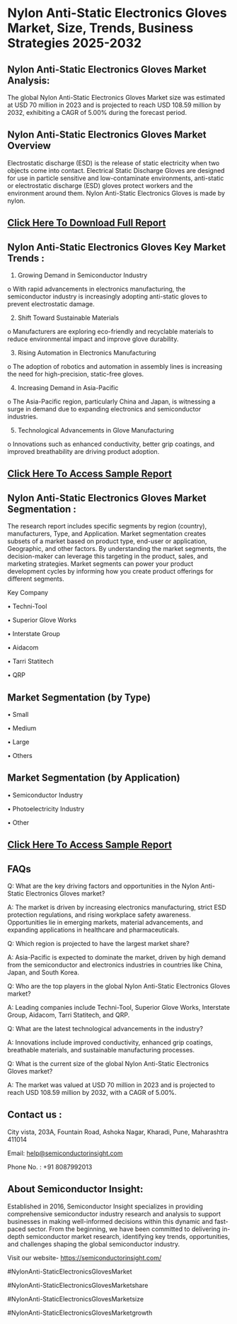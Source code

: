 Nylon Anti-Static Electronics Gloves Market, Size, Trends, Business Strategies 2025-2032
=
Nylon Anti-Static Electronics Gloves Market Analysis:
-
The global Nylon Anti-Static Electronics Gloves Market size was estimated at USD 70 million in 2023 and is projected to reach USD 108.59 million by 2032, exhibiting a CAGR of 5.00% during the forecast period.

Nylon Anti-Static Electronics Gloves Market Overview
-
Electrostatic discharge (ESD) is the release of static electricity when two objects come into contact. Electrical Static Discharge Gloves are designed for use in particle sensitive and low-contaminate environments, anti-static or electrostatic discharge (ESD) gloves protect workers and the environment around them. Nylon Anti-Static Electronics Gloves is made by nylon.

[Click Here To Download Full Report](https://semiconductorinsight.com/report/nylon-anti-static-electronics-gloves-market/)
-
Nylon Anti-Static Electronics Gloves Key Market Trends  :
-
1.	Growing Demand in Semiconductor Industry

o	With rapid advancements in electronics manufacturing, the semiconductor industry is increasingly adopting anti-static gloves to prevent electrostatic damage.

2.	Shift Toward Sustainable Materials

o	Manufacturers are exploring eco-friendly and recyclable materials to reduce environmental impact and improve glove durability.

3.	Rising Automation in Electronics Manufacturing

o	The adoption of robotics and automation in assembly lines is increasing the need for high-precision, static-free gloves.

4.	Increasing Demand in Asia-Pacific

o	The Asia-Pacific region, particularly China and Japan, is witnessing a surge in demand due to expanding electronics and semiconductor industries.

5.	Technological Advancements in Glove Manufacturing

o	Innovations such as enhanced conductivity, better grip coatings, and improved breathability are driving product adoption.

[Click Here To Access Sample Report](https://semiconductorinsight.com/download-sample-report/?product_id=76988)
-
Nylon Anti-Static Electronics Gloves Market Segmentation :
-
The research report includes specific segments by region (country), manufacturers, Type, and Application. Market segmentation creates subsets of a market based on product type, end-user or application, Geographic, and other factors. By understanding the market segments, the decision-maker can leverage this targeting in the product, sales, and marketing strategies. Market segments can power your product development cycles by informing how you create product offerings for different segments.

Key Company

•	Techni-Tool

•	Superior Glove Works

•	Interstate Group

•	Aidacom

•	Tarri Statitech

•	QRP

Market Segmentation (by Type)
-
•	Small

•	Medium

•	Large

•	Others

Market Segmentation (by Application)
-
•	Semiconductor Industry

•	Photoelectricity Industry

•	Other

[Click Here To Access Sample Report](https://semiconductorinsight.com/download-sample-report/?product_id=76988)
-
FAQs
 -
Q: What are the key driving factors and opportunities in the Nylon Anti-Static Electronics Gloves market?

A: The market is driven by increasing electronics manufacturing, strict ESD protection regulations, and rising workplace safety awareness. Opportunities lie in emerging markets, material advancements, and expanding applications in healthcare and pharmaceuticals.

Q: Which region is projected to have the largest market share?

A: Asia-Pacific is expected to dominate the market, driven by high demand from the semiconductor and electronics industries in countries like China, Japan, and South Korea.

Q: Who are the top players in the global Nylon Anti-Static Electronics Gloves market?

A: Leading companies include Techni-Tool, Superior Glove Works, Interstate Group, Aidacom, Tarri Statitech, and QRP.

Q: What are the latest technological advancements in the industry?

A: Innovations include improved conductivity, enhanced grip coatings, breathable materials, and sustainable manufacturing processes.

Q: What is the current size of the global Nylon Anti-Static Electronics Gloves market?

A: The market was valued at USD 70 million in 2023 and is projected to reach USD 108.59 million by 2032, with a CAGR of 5.00%.

Contact us : 
-
City vista, 203A, Fountain Road, Ashoka Nagar, Kharadi, Pune, Maharashtra 411014

Email: help@semiconductorinsight.com

Phone No. : +91 8087992013

About Semiconductor Insight:
-
Established in 2016, Semiconductor Insight specializes in providing comprehensive semiconductor industry research and analysis to support businesses in making well-informed decisions within this dynamic and fast-paced sector. From the beginning, we have been committed to delivering in-depth semiconductor market research, identifying key trends, opportunities, and challenges shaping the global semiconductor industry.

Visit our website- https://semiconductorinsight.com/

#NylonAnti-StaticElectronicsGlovesMarket 

#NylonAnti-StaticElectronicsGlovesMarketshare

#NylonAnti-StaticElectronicsGlovesMarketsize

#NylonAnti-StaticElectronicsGlovesMarketgrowth 
 
 

